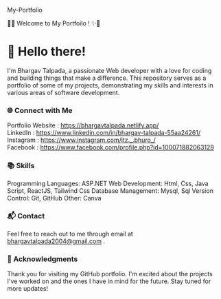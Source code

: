 My-Portfolio

🌟✨ Welcome to My Portfoilo ! ✨🌟

# 👋 Hello there!

 I'm Bhargav Talpada, a passionate Web developer with a love for coding and building things that make a difference. This repository serves as a portfolio of some of my projects, demonstrating my skills and interests in various areas of software development.


### 🌐 Connect with Me

Portfolio Website : https://bhargavtalpada.netlify.app/ <br/> 
LinkedIn : https://www.linkedin.com/in/bhargav-talpada-55aa24261/ <br/>
Instagram : https://www.instagram.com/itz._.bhuro_/ <br/>
Facebook : https://www.facebook.com/profile.php?id=100071882063129 <br/>

### 📚 Skills

Programming Languages: ASP.NET
Web Development: Html, Css, Java Script, ReactJS, Tailwind Css
Database Management: Mysql, Sql 
Version Control: Git, GitHub
Other: Canva

### 📬 Contact

Feel free to reach out to me through email at bhargavtalpada2004@gmail.com .

### 🙏 Acknowledgments

Thank you for visiting my GitHub portfolio. I'm excited about the projects I've worked on and the ones I have in mind for the future. Stay tuned for more updates!

